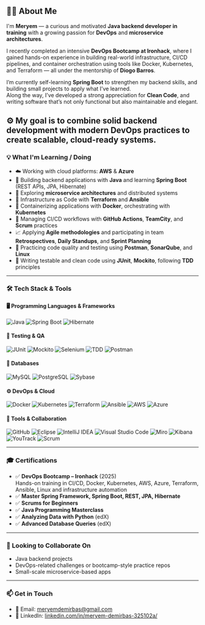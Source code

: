 ## 🙋‍♀️ About Me

I'm **Meryem** — a curious and motivated **Java backend developer in training** with a growing passion for **DevOps** and **microservice architectures**.

I recently completed an intensive **DevOps Bootcamp at Ironhack**, where I gained hands-on experience in building real-world infrastructure, CI/CD pipelines, and container orchestration using tools like Docker, Kubernetes, and Terraform — all under the mentorship of **Diogo Barros**.

I’m currently self-learning **Spring Boot** to strengthen my backend skills, and building small projects to apply what I’ve learned.  
Along the way, I’ve developed a strong appreciation for **Clean Code**, and writing software that’s not only functional but also maintainable and elegant.

⚙️ My goal is to combine solid backend development with modern DevOps practices to create scalable, cloud-ready systems.
---

### 💡 What I'm Learning / Doing

- ☁️ Working with cloud platforms: **AWS** & **Azure**
- 🧱 Building backend applications with **Java** and learning **Spring Boot** (REST APIs, JPA, Hibernate)
- 🧩 Exploring **microservice architectures** and distributed systems
- 🔧 Infrastructure as Code with **Terraform** and **Ansible**
- 🐳 Containerizing applications with **Docker**, orchestrating with **Kubernetes**
- 🔁 Managing CI/CD workflows with **GitHub Actions**, **TeamCity**, and **Scrum** practices
- 📈 Applying **Agile methodologies** and participating in team **Retrospectives**, **Daily Standups**, and **Sprint Planning**
- 🧪 Practicing code quality and testing using **Postman**, **SonarQube**, and **Linux**
- 🧪 Writing testable and clean code using **JUnit**, **Mockito**, following **TDD** principles


---

### 🛠️ Tech Stack & Tools

#### 🖥️ Programming Languages & Frameworks
![Java](https://img.shields.io/badge/Java-ED8B00?style=for-the-badge&logo=java&logoColor=white)
![Spring Boot](https://img.shields.io/badge/Spring_Boot-6DB33F?style=for-the-badge&logo=spring-boot&logoColor=white)
![Hibernate](https://img.shields.io/badge/Hibernate-59666C?style=for-the-badge&logo=hibernate&logoColor=white)

#### 🧪 Testing & QA
![JUnit](https://img.shields.io/badge/JUnit-25A162?style=for-the-badge&logo=java&logoColor=white)
![Mockito](https://img.shields.io/badge/Mockito-FFCA28?style=for-the-badge)
![Selenium](https://img.shields.io/badge/Selenium-43B02A?style=for-the-badge&logo=selenium&logoColor=white)
![TDD](https://img.shields.io/badge/TDD-Test%20Driven%20Development-blue?style=for-the-badge)
![Postman](https://img.shields.io/badge/Postman-FF6C37?style=for-the-badge&logo=postman&logoColor=white)

#### 💾 Databases
![MySQL](https://img.shields.io/badge/MySQL-4479A1?style=for-the-badge&logo=mysql&logoColor=white)
![PostgreSQL](https://img.shields.io/badge/PostgreSQL-4169E1?style=for-the-badge&logo=postgresql&logoColor=white)
![Sybase](https://img.shields.io/badge/Sybase-gray?style=for-the-badge)

#### ⚙️ DevOps & Cloud
![Docker](https://img.shields.io/badge/Docker-2496ED?style=for-the-badge&logo=docker&logoColor=white)
![Kubernetes](https://img.shields.io/badge/Kubernetes-326CE5?style=for-the-badge&logo=kubernetes&logoColor=white)
![Terraform](https://img.shields.io/badge/Terraform-623CE4?style=for-the-badge&logo=terraform&logoColor=white)
![Ansible](https://img.shields.io/badge/Ansible-000000?style=for-the-badge&logo=ansible&logoColor=white)
![AWS](https://img.shields.io/badge/AWS-%23FF9900.svg?style=for-the-badge&logo=amazon-aws&logoColor=white)
![Azure](https://img.shields.io/badge/Microsoft_Azure-0078D4?style=for-the-badge&logo=microsoft-azure&logoColor=white)

#### 🧰 Tools & Collaboration
![GitHub](https://img.shields.io/badge/GitHub-181717?style=for-the-badge&logo=github&logoColor=white)
![Eclipse](https://img.shields.io/badge/Eclipse-2C2255?style=for-the-badge&logo=eclipse&logoColor=white)
![IntelliJ IDEA](https://img.shields.io/badge/IntelliJ_IDEA-000000?style=for-the-badge&logo=intellij-idea&logoColor=white)
![Visual Studio Code](https://img.shields.io/badge/VS_Code-007ACC?style=for-the-badge&logo=visual-studio-code&logoColor=white)
![Miro](https://img.shields.io/badge/Miro-050038?style=for-the-badge&logo=miro&logoColor=yellow)
![Kibana](https://img.shields.io/badge/Kibana-005571?style=for-the-badge&logo=elastic&logoColor=white)
![YouTrack](https://img.shields.io/badge/YouTrack-000000?style=for-the-badge)
![Scrum](https://img.shields.io/badge/Scrum-6DB33F?style=for-the-badge&logo=scrumalliance&logoColor=white)

---

### 🎓 Certifications
 - ✅ **DevOps Bootcamp – Ironhack** (2025)  
        Hands-on training in CI/CD, Docker, Kubernetes, AWS, Azure, Terraform, Ansible, Linux and infrastructure automation
- ✅ **Master Spring Framework, Spring Boot, REST, JPA, Hibernate**
- ✅ **Scrums for Beginners**
- ✅ **Java Programming Masterclass**
- ✅ **Analyzing Data with Python** (edX)
- ✅ **Advanced Database Queries** (edX)

---

### 🤝 Looking to Collaborate On

- Java backend projects  
- DevOps-related challenges or bootcamp-style practice repos  
- Small-scale microservice-based apps  

---

### 📫 Get in Touch

- 📧 Email: [meryemdemirbas@gmail.com](mailto:meryemdemirbas@gmail.com)  
- 💼 LinkedIn: [linkedin.com/in/meryem-demirbas-325102a/](https://www.linkedin.com/in/meryem-demirbas-325102a/)
